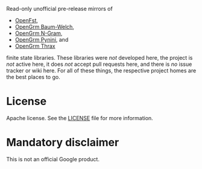 Read-only unofficial pre-release mirrors of

*   [OpenFst](http://www.openfst.org/),
*   [OpenGrm Baum-Welch](http://www.opengrm.org/twiki/bin/view/GRM/BaumWelch),
*   [OpenGrm N-Gram](http://www.openfst.org/twiki/bin/view/GRM/NGramLibrary),
*   [OpenGrm Pynini](http://www.opengrm.org/twiki/bin/view/GRM/Pynini), and
*   [OpenGrm Thrax](http://www.openfst.org/twiki/bin/view/GRM/Thrax)

finite state libraries. These libraries were *not* developed here, the project
is *not* active here, it does *not* accept pull requests here, and there is *no*
issue tracker or wiki here. For all of these things, the respective project
homes are the best places to go.

# License

Apache license. See the [LICENSE](LICENSE) file for more information.

# Mandatory disclaimer

This is not an official Google product.
